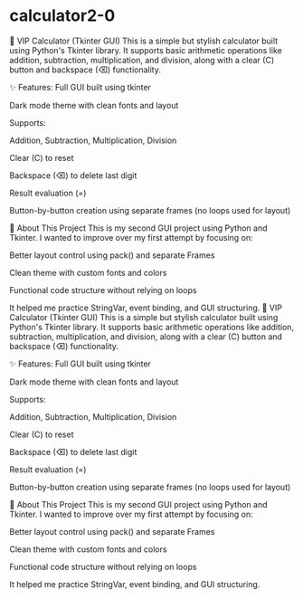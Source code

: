 # calculator2-0
🧮 VIP Calculator (Tkinter GUI)
This is a simple but stylish calculator built using Python's Tkinter library.
It supports basic arithmetic operations like addition, subtraction, multiplication, and division, along with a clear (C) button and backspace (⌫) functionality.

✨ Features:
Full GUI built using tkinter

Dark mode theme with clean fonts and layout

Supports:

Addition, Subtraction, Multiplication, Division

Clear (C) to reset

Backspace (⌫) to delete last digit

Result evaluation (=)

Button-by-button creation using separate frames (no loops used for layout)

📘 About This Project
This is my second GUI project using Python and Tkinter.
I wanted to improve over my first attempt by focusing on:

Better layout control using pack() and separate Frames

Clean theme with custom fonts and colors

Functional code structure without relying on loops

It helped me practice StringVar, event binding, and GUI structuring.
🧮 VIP Calculator (Tkinter GUI)
This is a simple but stylish calculator built using Python's Tkinter library.
It supports basic arithmetic operations like addition, subtraction, multiplication, and division, along with a clear (C) button and backspace (⌫) functionality.

✨ Features:
Full GUI built using tkinter

Dark mode theme with clean fonts and layout

Supports:

Addition, Subtraction, Multiplication, Division

Clear (C) to reset

Backspace (⌫) to delete last digit

Result evaluation (=)

Button-by-button creation using separate frames (no loops used for layout)

📘 About This Project
This is my second GUI project using Python and Tkinter.
I wanted to improve over my first attempt by focusing on:

Better layout control using pack() and separate Frames

Clean theme with custom fonts and colors

Functional code structure without relying on loops

It helped me practice StringVar, event binding, and GUI structuring.
